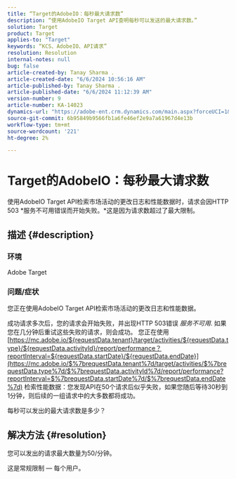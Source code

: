 ```yaml
---
title: “Target的AdobeIO：每秒最大请求数”
description: “使用AdobeIO Target API查明每秒可以发送的最大请求数。”
solution: Target
product: Target
applies-to: "Target"
keywords: “KCS、AdobeIO、API请求”
resolution: Resolution
internal-notes: null
bug: false
article-created-by: Tanay Sharma .
article-created-date: "6/6/2024 10:56:16 AM"
article-published-by: Tanay Sharma .
article-published-date: "6/6/2024 11:12:39 AM"
version-number: 9
article-number: KA-14023
dynamics-url: "https://adobe-ent.crm.dynamics.com/main.aspx?forceUCI=1&pagetype=entityrecord&etn=knowledgearticle&id=2b83ec64-f323-ef11-840b-6045bd0065b6"
source-git-commit: 6b95849b9566fb1a6fe46ef2e9a7a61967d4e13b
workflow-type: tm+mt
source-wordcount: '221'
ht-degree: 2%

---
```


# Target的AdobeIO：每秒最大请求数


使用AdobeIO Target API检索市场活动的更改日志和性能数据时，请求会因HTTP 503 *服务不可用错误而开始失败。*这是因为请求数超过了最大限制。

## 描述 {#description}


### 环境

Adobe Target

### 问题/症状

您正在使用AdobeIO Target API检索市场活动的更改日志和性能数据。

成功请求多次后，您的请求会开始失败，并出现HTTP 503错误 *服务不可用*. 如果您在几分钟后重试这些失败的请求，则会成功。 您正在使用 [https://mc.adobe.io/${requestData.tenant}/target/activities/${requestData.type}/${requestData.activityId}/report/performance？reportInterval=${requestData.startDate}/${requestData.endDate}](https://mc.adobe.io/$%7brequestData.tenant%7d/target/activities/$%7brequestData.type%7d/$%7brequestData.activityId%7d/report/performance?reportInterval=$%7brequestData.startDate%7d/$%7brequestData.endDate%7d) 检索性能数据：您发现API在50个请求后似乎失败，如果您随后等待30秒到1分钟，则后续的一组请求中的大多数都将成功。

每秒可以发出的最大请求数是多少？


## 解决方法 {#resolution}


您可以发出的请求最大数量为50/分钟。

这是常规限制 — 每个用户。
